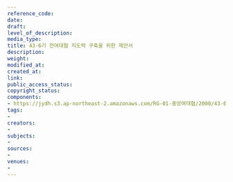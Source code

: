 ```yaml
---
reference_code: 
date: 
draft: 
level_of_description: 
media_type: 
title: 43-6기 전여대협 지도력 구축을 위한 제안서
description: 
weight: 
modified_at: 
created_at: 
link: 
public_access_status: 
copyright_status: 
components:
- https://jydh.s3.ap-northeast-2.amazonaws.com/RG-01-중앙여대협/2000/43-6기+전여대협+지도력+구축을+위한+제안서.pdf
tags:
- 
creators:
- 
subjects:
- 
sources:
- 
venues:
- 
---
```

